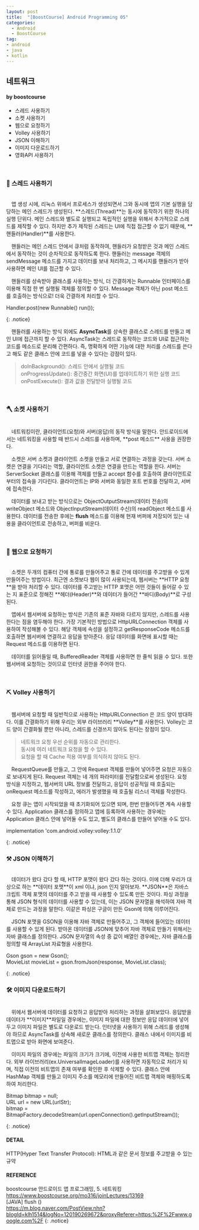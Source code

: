 ```yaml
---
layout: post
title:  "[BoostCourse] Android Programming 05"
categories:
  - Android
  - BoostCourse
tag:
- android 
- java
- kotlin
---
```


## 네트워크
#### by boostcourse

* 스레드 사용하기
* 소켓 사용하기
* 웹으로 요청하기
* Volley 사용하기
* JSON 이해하기
* 이미지 다운로드하기
* 영화API 사용하기

<br>

### 🔑 스레드 사용하기
<br>
　앱 생성 시에, 리눅스 위에서 프로세스가 생성되면서 그와 동시에 앱의 기본 실행을 담당하는 메인 스레드가 생성된다. **스레드(Thread)**는 동시에 동작하기 위한 하나의 실행 단위다. 메인 스레드와 별도로 실행되고 독립적인 실행을 위해서 추가적으로 스레드를 제작할 수 있다. 하지만 추가 제작된 스레드는 UI에 직접 접근할 수 없기 때문에, **핸들러(Handler)**를 사용한다.

　핸들러는 메인 스레드 안에서 큐처럼 동작하여, 핸들러가 요청받은 것과 메인 스레드에서 동작하는 것이 순차적으로 동작하도록 한다. 핸들러는 message 객체의 sendMessage 메소드를 가지고 데이터를 보내 처리하고, 그 메시지를 핸들러가 받아 사용하면 메인 UI를 접근할 수 있다.

　핸들러를 상속받아 클래스를 사용하는 방식, 더 간결하게는 Runnable 인터페이스를 이용해 직접 한 번 실행될 객체를 정의할 수 있다. Message 객체가 아닌 post 메소드를 호출하는 방식으로! 더욱 간결하게 처리할 수 있다.

<p>
Handler.post(new Runnable() run());
</p>
{: .notice}

　핸들러를 사용하는 방식 외에도 **AsyncTask**를 상속한 클래스로 스레드를 만들고 메인 UI에 접근까지 할 수 있다. AsyncTask는 스레드로 동작하는 코드와 UI로 접근하는 코드를 메소드로 분리해 간편하다. 즉, 명확하게 어떤 기능에 대한 처리를 스레드를 쓴다고 해도 같은 클래스 안에 코드를 넣을 수 있다는 강점이 있다.

 > doInBackground(): 스레드 안에서 실행될 코드 <br> onProgressUpdate(): 중간중간 화면(UI)를 업데이트하기 위한 실행 코드 <br> onPostExecute(): 결과 값을 전달받아 실행될 코드

<br>

### 🪓 소켓 사용하기
<br>
　네트워킹이란, 클라이언트(요청)와 서버(응답)의 동작 방식을 말한다. 안드로이드에서는 네트워킹을 사용할 때 반드시 스레드를 사용하며, **post 메소드** 사용을 권장한다. 

　소켓은 서버 소켓과 클라이언트 소켓을 만들고 서로 연결하는 과정을 갖는다. 서버 소켓은 연결을 기다리는 역할, 클라이언트 소켓은 연결을 만드는 역할을 한다. 서버는 ServerSocket 클래스를 이용해 객체를 만들고 accept 함수를 호출하여 클라이언트로부터의 접속을 기다린다. 클라이언트는 IP와 서버와 동일한 포트 번호를 전달하고, 서버에 접속한다.

　데이터를 보내고 받는 방식으로는 ObjectOutputStream(데이터 전송)의 writeObject 메소드와 ObjectInputStream(데이터 수신)의 readObject 메소드를 사용한다. 데이터를 전송한 후에는 **flush** 메소드를 이용해 현재 버퍼에 저장되어 있는 내용을 클라이언트로 전송하고, 버퍼를 비운다.

<br>

### 🔨 웹으로 요청하기
<br>
　소켓은 두개의 컴퓨터 간에 통로를 만들어주고 통로 간에 데이터를 주고받을 수 있게 만들어주는 방법이다. 최근엔 소켓보다 웹이 많이 사용되는데, 웹서버는 **HTTP 요청**을 받아 처리할 수 있다. 데이터를 주고받는 HTTP 포맷은 어떤 것들이 들어갈 수 있는 지 표준으로 정해진 **헤더(Header)**와 데이터가 들어간 **바디(Body)**로 구성된다.

　앱에서 웹서버에 요청하는 방식은 기존의 표준 자바와 다르지 않지만, 스레드를 사용한다는 점을 염두해야 한다. 가장 기본적인 방법으로 HttpURLConnection 객체를 사용하여 작성해볼 수 있다. 해당 객체에 속성을 설정하고 getResponseCode 메소드를 호출하면 웹서버에 연결하고 응답을 받아준다. 응답 데이터를 화면에 표시할 때는 Request 메소드를 이용하면 된다.

　데이터를 읽어들일 때, BufferedReader 객체를 사용하면 한 줄씩 읽을 수 있다. 또한 웹서버에 요청하는 것이므로 인터넷 권한을 주어야 한다.

<br>

### ⛏ Volley 사용하기
<br>
　웹서버에 요청할 때 일반적으로 사용하는 HttpURLConnection 은 코드 양이 방대하다. 이를 간결화하기 위해 우리는 외부 라이브러리 **Volley**를 사용한다. Volley는 코드 양이 간결화될 뿐만 아니라, 스레드를 신경쓰지 않아도 된다는 장점이 있다.

 > 네트워크 요청 우선 순위를 자동으로 관리한다. <br> 동시에 여러 네트워크 요청을 할 수 있다. <br> 요청을 할 때 Cache 적용 여부를 의식하지 않아도 된다.

　RequestQueue를 만들고, 그 안에 Request 객체를 만들어 넣어주면 요청은 자동으로 보내지게 된다. Request 객체는 네 개의 파라미터를 전달함으로써 생성된다. 요청 방식을 지정하고, 웹서버의 URL 정보를 전달하고, 응답이 성공적일 때 호출되는 onRequest 메소드를 작성하고, 에러가 발생했을 때 호출될 리스너 객체를 작성한다.

　요청 큐는 앱이 시작되었을 때 초기화되어 있으면 되며, 한번 만들어두면 계속 사용할 수 있다. Application 클래스를 정의하고 앱에 등록하여 사용하는 경우에는 Application 클래스 안에 넣어둘 수도 있고, 별도의 클래스를 만들어 넣어둘 수도 있다.

<p>
implementation 'com.android.volley:volley:1.1.0'
</p>
{: .notice}

<br>

### ⚒ JSON 이해하기
<br>
　데이터가 왔다 갔다 할 때, HTTP 포맷이 왔다 갔다 하는 것이다. 이에 더해 우리가 대상으로 하는 **데이터 포맷**이 xml 이냐, json 인지 알아보자. **JSON**은 자바스크립트 객체 포맷의 데이터를 주고 받을 때 사용할 수 있도록 만든 것이다. 파싱 과정을 통해 JSON 형식의 데이터를 사용할 수 있는데, 이는 JSON 문자열을 해석하여 자바 객체로 만드는 과정을 말한다. 이같은 파싱은 구글이 만든 Gson에 의해 이루어진다. 

　JSON 포맷을 GSON을 이용해 자바 객체로 만들어주고, 그 객체에 들어있는 데이터를 사용할 수 있게 된다. 받아온 데이터를 JSON에 맞추어 자바 객체로 만들기 위해서는 자바 클래스를 정의한다. JSON 문자열의 속성 중 값이 배열인 경우에는, 자바 클래스를 정의할 때 ArrayList 자료형을 사용한다.

<p>
Gson gson = new Gson(); <br>
MovieList movieList = gson.fromJson(response, MovieList.class);
</p>
{: .notice}

### 🛠 이미지 다운로드하기
<br>
　위에서 웹서버에 데이터를 요청하고 응답받아 처리하는 과정을 살펴보았다. 응답받을 데이터가 **이미지**파일일 경우에는, 이미지 파일에 대한 정보만 응답 데이터에 넣어두고 이미지 파일은 별도로 다운로드 받는다. 인터넷을 사용하기 위해 스레드를 생성해야 하므로 AsyncTask를 상속해 새로운 클래스를 정의한다. 클래스 내에서 이미지를 비트맵으로 받아 화면에 보여준다.

　이미지 파일의 경우에는 파일의 크기가 크기에, 이전에 사용한 비트맵 객체는 정리한다. 외부 라이브러리(ex.UniversalImageLoader)를 사용하면 자동적으로 처리가 되며, 직접 이전의 비트맵의 존재 여부를 확인한 후 삭제할 수 있다. 클래스 안에 HashMap 객체를 만들고 이미지 주소를 메모리에 만들어진 비트맵 객체와 매핑하도록 하여 처리한다.

<p>
Bitmap bitmap = null; <br>
URL url = new URL(urlStr); <br>
bitmap = BitmapFactory.decodeStream(url.openConnection().getInputStream());
</p>
{: .notice}

<br>

#### DETAIL
HTTP(Hyper Text Transfer Protocol): HTML과 같은 문서 정보를 주고받을 수 있는 규약

#### REFERENCE
boostcourse 안드로이드 앱 프로그래밍, 5. 네트워킹 <br>
https://www.boostcourse.org/mo316/joinLectures/13169 <br>
[JAVA] flush () <br>
https://m.blog.naver.com/PostView.nhn?blogId=klh1514&logNo=120190269672&proxyReferer=https:%2F%2Fwww.google.com%2F
{: .notice}